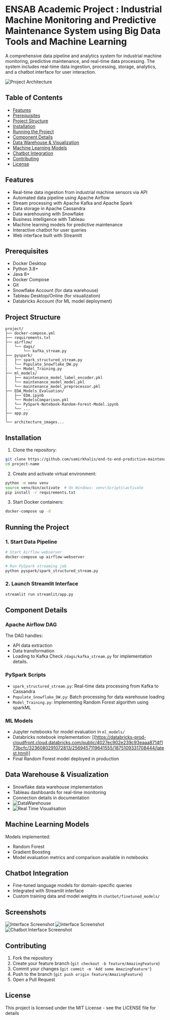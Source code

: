 # ENSAB Academic Project : Industrial Machine Monitoring and Predictive Maintenance System using Big Data Tools and Machine Learning

A comprehensive data pipeline and analytics system for industrial machine monitoring, predictive maintenance, and real-time data processing. The system includes real-time data ingestion, processing, storage, analytics, and a chatbot interface for user interaction.

![Project Architecture](./Architecture.png)

## Table of Contents
- [Features](#features)
- [Prerequisites](#prerequisites)
- [Project Structure](#project-structure)
- [Installation](#installation)
- [Running the Project](#running-the-project)
- [Component Details](#component-details)
- [Data Warehouse & Visualization](#data-warehouse--visualization)
- [Machine Learning Models](#machine-learning-models)
- [Chatbot Integration](#chatbot-integration)
- [Contributing](#contributing)
- [License](#license)

## Features
- Real-time data ingestion from industrial machine sensors via API
- Automated data pipeline using Apache Airflow
- Stream processing with Apache Kafka and Apache Spark
- Data storage in Apache Cassandra
- Data warehousing with Snowflake
- Business intelligence with Tableau
- Machine learning models for predictive maintenance
- Interactive chatbot for user queries
- Web interface built with Streamlit

## Prerequisites
- Docker Desktop
- Python 3.8+
- Java 8+
- Docker Compose
- Git
- Snowflake Account (for data warehouse)
- Tableau Desktop/Online (for visualization)
- Databricks Account (for ML model deployment)

## Project Structure
```
project/
├── docker-compose.yml
├── requirements.txt
├── airflow/
│   └── dags/
│       └── kafka_stream.py
├── pyspark/
│   ├── spark_structured_stream.py
│   └── Populate_Snowflake_DW.py
|   └── Model_Training.py
├── ml_models/
│   ├── maintenance_model_label_encoder.pkl
│   └── maintenance_model_model.pkl
│   └── maintenance_model_preprocessor.pkl
├── EDA_Models_Evaluation/
│   ├── EDA.ipynb
│   └── ModelsComparison.pkl
│   └── PySpark-Notebook-Random-Forest-Model.ipynb
│   └── ...
├── app.py
│ 
└── architecture_images...
```

## Installation

1. Clone the repository:
```bash
git clone https://github.com/samirkhalis/end-to-end-predictive-maintenance-project.git
cd project-name
```

2. Create and activate virtual environment:
```bash
python -m venv venv
source venv/bin/activate  # On Windows: venv\Scripts\activate
pip install -r requirements.txt
```

3. Start Docker containers:
```bash
docker-compose up -d
```

## Running the Project

### 1. Start Data Pipeline
```bash
# Start Airflow webserver
docker-compose up airflow-webserver

# Run PySpark streaming job
python pyspark/spark_structured_stream.py
```

### 2. Launch Streamlit Interface
```bash
streamlit run streamlit/app.py
```

## Component Details

### Apache Airflow DAG
The DAG handles:
- API data extraction
- Data transformation
- Loading to Kafka
Check `/dags/kafka_stream.py` for implementation details.

### PySpark Scripts
- `spark_structured_stream.py`: Real-time data processing from Kafka to Cassandra
- `Populate_Snowflake_DW.py`: Batch processing for data warehouse loading
- `Model_Training.py`: Implementing Random Forest algorithm using sparkML

### ML Models
- Jupyter notebooks for model evaluation in `ml_models/`
- Databricks notebook implementation: [(https://databricks-prod-cloudfront.cloud.databricks.com/public/4027ec902e239c93eaaa8714f173bcfc/3236080291072813/2569457119641555/1875109331708444/latest.html)]
- Final Random Forest model deployed in production

## Data Warehouse & Visualization
- Snowflake data warehouse implementation
- Tableau dashboards for real-time monitoring
- Connection details in documentation
- ![DataWarehouse](./DataWarehouse-Schema.png)
- ![Real Time Visualisation](./Tableau-Dashboard.png)

## Machine Learning Models
Models implemented:
- Random Forest
- Gradient Boosting
- Model evaluation metrics and comparison available in notebooks

## Chatbot Integration
- Fine-tuned language models for domain-specific queries
- Integrated with Streamlit interface
- Custom training data and model weights in `chatbot/finetuned_models/`

## Screenshots
![Interface Screenshot](./interface-1.png)
![Interface Screenshot](./interface-1-prediction.png)
![Chatbot Interface Screenshot](./interface-2.png)

## Contributing
1. Fork the repository
2. Create your feature branch (`git checkout -b feature/AmazingFeature`)
3. Commit your changes (`git commit -m 'Add some AmazingFeature'`)
4. Push to the branch (`git push origin feature/AmazingFeature`)
5. Open a Pull Request

## License
This project is licensed under the MIT License - see the LICENSE file for details
